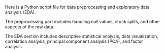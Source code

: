 Here is a Python script file for data preprocessing and exploratory data analysis (EDA). 

The preprocessing part includes handling null values, stock splits, and other aspects of the raw data. 

The EDA section includes descriptive statistical analysis, data visualization, correlation analysis, principal component analysis (PCA), and factor analysis. 
